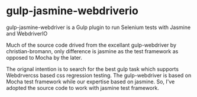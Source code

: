 # gulp-jasmine-webdriverio
gulp-jasmine-webdriver is a Gulp plugin to run Selenium tests with Jasmine and WebdriverIO

Much of the source code drived from the excellant gulp-webdriver by christian-bromann, only difference is jasmine as the test framework as opposed to Mocha by the later.

The orignal intention is to search for the best gulp task which supports Webdrvercss based css regression testing. The gulp-webdriver is based on Mocha test framework while our expertise based on jasmine. So, I've adopted the source code to
work with jasmine test framework.
